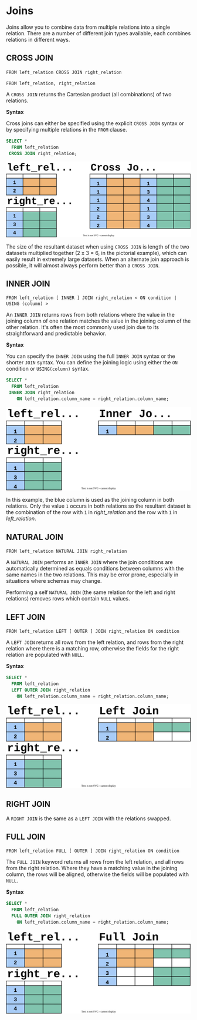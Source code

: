 # Joins

Joins allow you to combine data from multiple relations into a single relation. There are a number of different join types available, each combines relations in different ways.

## CROSS JOIN

~~~
FROM left_relation CROSS JOIN right_relation
~~~
~~~
FROM left_relation, right_relation
~~~

A `CROSS JOIN` returns the Cartesian product (all combinations) of two relations. 

**Syntax**

Cross joins can either be specified using the explicit `CROSS JOIN` syntax or by specifying multiple relations in the `FROM` clause.

~~~sql
SELECT *
  FROM left_relation
 CROSS JOIN right_relation;
~~~

![CROSS JOIN](cross-join.svg)

The size of the resultant dataset when using `CROSS JOIN` is length of the two datasets multiplied together (2 x 3 = 6, in the pictorial example), which can easily result in extremely large datasets. When an alternate join approach is possible, it will almost always perform better than a `CROSS JOIN`.

## INNER JOIN

~~~
FROM left_relation [ INNER ] JOIN right_relation < ON condition | USING (column) >
~~~

An `INNER JOIN` returns rows from both relations where the value in the joining column of one relation matches the value in the joining column of the other relation. It's often the most commonly used join due to its straightforward and predictable behavior.

**Syntax**

You can specify the `INNER JOIN` using the full `INNER JOIN` syntax or the shorter `JOIN` syntax. You can define the joining logic using either the `ON` condition or `USING(column)` syntax.

~~~sql
SELECT *
  FROM left_relation
 INNER JOIN right_relation
    ON left_relation.column_name = right_relation.column_name;
~~~

![INNER JOIN](inner-join.svg)

In this example, the blue column is used as the joining column in both relations. Only the value `1` occurs in both relations so the resultant dataset is the combination of the row with `1` in _right_relation_ and the row with `1` in _left_relation_.

## NATURAL JOIN

~~~
FROM left_relation NATURAL JOIN right_relation
~~~

A `NATURAL JOIN` performs an `INNER JOIN` where the join conditions are automatically determined as equals conditions between columns with the same names in the two relations. This may be error prone, especially in situations where schemas may change.

Performing a self `NATURAL JOIN` (the same relation for the left and right relations) removes rows which contain `NULL` values.

## LEFT JOIN

~~~
FROM left_relation LEFT [ OUTER ] JOIN right_relation ON condition
~~~

A `LEFT JOIN` returns all rows from the left relation, and rows from the right relation where there is a matching row, otherwise the fields for the right relation are populated with `NULL`.

**Syntax**

~~~sql
SELECT *
  FROM left_relation
  LEFT OUTER JOIN right_relation
    ON left_relation.column_name = right_relation.column_name;
~~~

![LEFT JOIN](left-join.svg)

## RIGHT JOIN

A `RIGHT JOIN` is the same as a `LEFT JOIN` with the relations swapped.

## FULL JOIN

~~~
FROM left_relation FULL [ OUTER ] JOIN right_relation ON condition
~~~

The `FULL JOIN` keyword returns all rows from the left relation, and all rows from the right relation. Where they have a matching value in the joining column, the rows will be aligned, otherwise the fields will be populated with `NULL`.

**Syntax**

~~~sql
SELECT *
  FROM left_relation
  FULL OUTER JOIN right_relation
    ON left_relation.column_name = right_relation.column_name;
~~~

![FULL JOIN](full-join.svg)